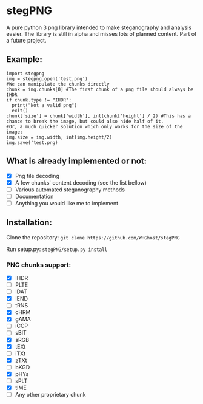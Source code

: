 # stegPNG
A pure python 3 png library intended to make steganography and analysis easier.
The library is still in alpha and misses lots of planned content.
Part of a future project.

## Example:
```
import stegpng
img = stegpng.open('test.png')
#We can manipulate the chunks directly
chunk = img.chunks[0] #The first chunk of a png file should always be IHDR
if chunk.type != "IHDR":
  print("Not a valid png")
  exit()
chunk['size'] = chunk['width'], int(chunk['height'] / 2) #This has a chance to break the image, but could also hide half of it.
#Or, a much quicker solution which only works for the size of the image:
img.size = img.width, int(img.height/2)
img.save('test.png)
```

## What is already implemented or not:
- [x] Png file decoding
- [x] A few chunks' content decoding (see the list bellow)
- [ ] Various automated steganography methods
- [ ] Documentation
- [ ] Anything you would like me to implement

## Installation:
Clone the repository:
```git clone https://github.com/WHGhost/stegPNG```

Run setup.py:
```stegPNG/setup.py install```

### PNG chunks support:
- [x] IHDR
- [ ] PLTE
- [ ] IDAT
- [x] IEND
- [ ] tRNS
- [x] cHRM
- [x] gAMA
- [ ] iCCP
- [ ] sBIT
- [x] sRGB
- [x] tEXt
- [ ] iTXt
- [x] zTXt
- [ ] bKGD
- [x] pHYs
- [ ] sPLT
- [x] tIME
- [ ] Any other proprietary chunk
